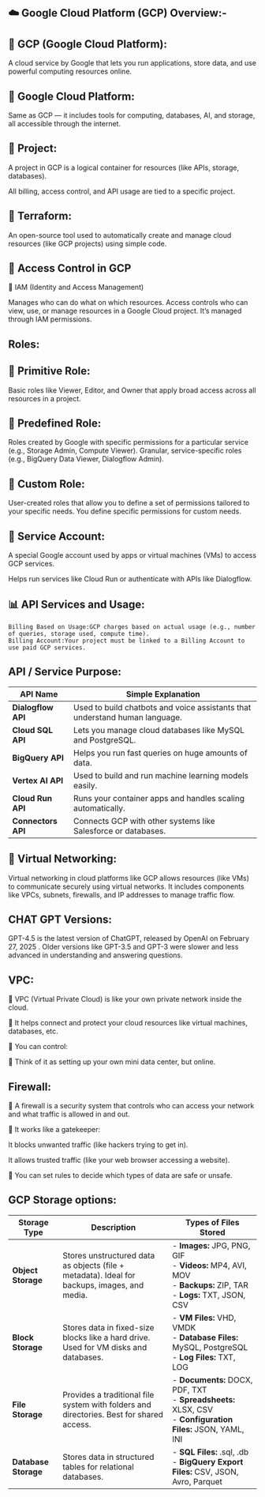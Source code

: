 ## ☁️ Google Cloud Platform (GCP) Overview:-

## 🔹 GCP (Google Cloud Platform):
A cloud service by Google that lets you run applications, store data, and use powerful computing resources online.

## 🔹 Google Cloud Platform:
Same as GCP — it includes tools for computing, databases, AI, and storage, all accessible through the internet.

## 🔹 Project:
A project in GCP is a logical container for resources (like APIs, storage, databases).

All billing, access control, and API usage are tied to a specific project.

## 🔹 Terraform:
An open-source tool used to automatically create and manage cloud resources (like GCP projects) using simple code.

## 🔐 Access Control in GCP

🔹 IAM (Identity and Access Management)

Manages who can do what on which resources. Access controls who can view, use, or manage resources in a Google Cloud project. It’s managed through IAM permissions.


## Roles:
## 🔹 Primitive Role:
Basic roles like Viewer, Editor, and Owner that apply broad access across all resources in a project.

## 🔹 Predefined Role:
Roles created by Google with specific permissions for a particular service (e.g., Storage Admin, Compute Viewer). Granular, service-specific roles (e.g., BigQuery Data Viewer, Dialogflow Admin).

## 🔹 Custom Role:
User-created roles that allow you to define a set of permissions tailored to your specific needs. You define specific permissions for custom needs.


## 🔑 Service Account:
A special Google account used by apps or virtual machines (VMs) to access GCP services.

Helps run services like Cloud Run or authenticate with APIs like Dialogflow.

## 📊 API Services and Usage:
    Billing Based on Usage:GCP charges based on actual usage (e.g., number of queries, storage used, compute time).       
    Billing Account:Your project must be linked to a Billing Account to use paid GCP services.

## API / Service	Purpose:
| **API Name**       | **Simple Explanation**                                                      |
| ------------------ | --------------------------------------------------------------------------- |
| **Dialogflow API** | Used to build chatbots and voice assistants that understand human language. |
| **Cloud SQL API**  | Lets you manage cloud databases like MySQL and PostgreSQL.                  |
| **BigQuery API**   | Helps you run fast queries on huge amounts of data.                         |
| **Vertex AI API**  | Used to build and run machine learning models easily.                       |
| **Cloud Run API**  | Runs your container apps and handles scaling automatically.                 |
| **Connectors API** | Connects GCP with other systems like Salesforce or databases.               |


## 🔹 Virtual Networking:
Virtual networking in cloud platforms like GCP allows resources (like VMs) to communicate securely using virtual networks.
It includes components like VPCs, subnets, firewalls, and IP addresses to manage traffic flow.

## CHAT GPT Versions:
GPT-4.5 is the latest version of ChatGPT, released by OpenAI on February 27, 2025 .
Older versions like GPT-3.5 and GPT-3 were slower and less advanced in understanding and answering questions.

## VPC:
🔹 VPC (Virtual Private Cloud) is like your own private network inside the cloud.

🔹 It helps connect and protect your cloud resources like virtual machines, databases, etc.

🔹 You can control:

🔹 Think of it as setting up your own mini data center, but online.

## Firewall:
🔹 A firewall is a security system that controls who can access your network and what traffic is allowed in and out.

🔹 It works like a gatekeeper:

It blocks unwanted traffic (like hackers trying to get in).

It allows trusted traffic (like your web browser accessing a website).

🔹 You can set rules to decide which types of data are safe or unsafe.

## GCP Storage options:
| **Storage Type**     | **Description**                                                                              | **Types of Files Stored**                                                                                                 |
| -------------------- | -------------------------------------------------------------------------------------------- | ------------------------------------------------------------------------------------------------------------------------- |
| **Object Storage**   | Stores unstructured data as objects (file + metadata). Ideal for backups, images, and media. | - **Images:** JPG, PNG, GIF <br> - **Videos:** MP4, AVI, MOV <br> - **Backups:** ZIP, TAR <br> - **Logs:** TXT, JSON, CSV |
| **Block Storage**    | Stores data in fixed-size blocks like a hard drive. Used for VM disks and databases.         | - **VM Files:** VHD, VMDK <br> - **Database Files:** MySQL, PostgreSQL <br> - **Log Files:** TXT, LOG                     |
| **File Storage**     | Provides a traditional file system with folders and directories. Best for shared access.     | - **Documents:** DOCX, PDF, TXT <br> - **Spreadsheets:** XLSX, CSV <br> - **Configuration Files:** JSON, YAML, INI        |
| **Database Storage** | Stores data in structured tables for relational databases.                                   | - **SQL Files:** .sql, .db <br> - **BigQuery Export Files:** CSV, JSON, Avro, Parquet                                     |

